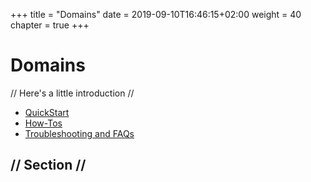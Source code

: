 +++
title = "Domains"
date = 2019-09-10T16:46:15+02:00
weight = 40
chapter = true
+++

# Domains

// Here's a little introduction //

- [QuickStart]()
- [How-Tos]()
- [Troubleshooting and FAQs]()

## // Section //
